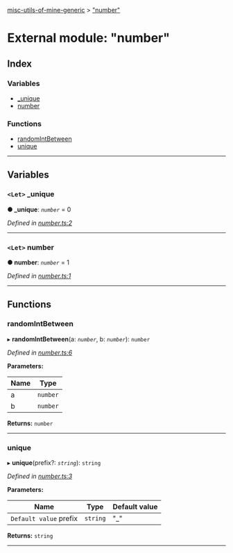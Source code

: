 [misc-utils-of-mine-generic](../README.md) > ["number"](../modules/_number_.md)

# External module: "number"

## Index

### Variables

* [_unique](_number_.md#_unique)
* [number](_number_.md#number)

### Functions

* [randomIntBetween](_number_.md#randomintbetween)
* [unique](_number_.md#unique)

---

## Variables

<a id="_unique"></a>

### `<Let>` _unique

**● _unique**: *`number`* = 0

*Defined in [number.ts:2](https://github.com/cancerberoSgx/misc-utils-of-mine/blob/e02b274/misc-utils-of-mine-generic/src/number.ts#L2)*

___
<a id="number"></a>

### `<Let>` number

**● number**: *`number`* = 1

*Defined in [number.ts:1](https://github.com/cancerberoSgx/misc-utils-of-mine/blob/e02b274/misc-utils-of-mine-generic/src/number.ts#L1)*

___

## Functions

<a id="randomintbetween"></a>

###  randomIntBetween

▸ **randomIntBetween**(a: *`number`*, b: *`number`*): `number`

*Defined in [number.ts:6](https://github.com/cancerberoSgx/misc-utils-of-mine/blob/e02b274/misc-utils-of-mine-generic/src/number.ts#L6)*

**Parameters:**

| Name | Type |
| ------ | ------ |
| a | `number` |
| b | `number` |

**Returns:** `number`

___
<a id="unique"></a>

###  unique

▸ **unique**(prefix?: *`string`*): `string`

*Defined in [number.ts:3](https://github.com/cancerberoSgx/misc-utils-of-mine/blob/e02b274/misc-utils-of-mine-generic/src/number.ts#L3)*

**Parameters:**

| Name | Type | Default value |
| ------ | ------ | ------ |
| `Default value` prefix | `string` | &quot;_&quot; |

**Returns:** `string`

___


